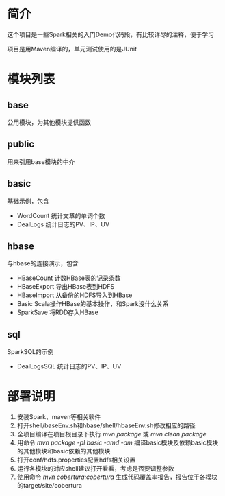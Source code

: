# 简介
这个项目是一些Spark相关的入门Demo代码段，有比较详尽的注释，便于学习

项目是用Maven编译的，单元测试使用的是JUnit

# 模块列表
## base
公用模块，为其他模块提供函数

## public
用来引用base模块的中介

## basic
基础示例，包含
- WordCount 统计文章的单词个数
- DealLogs 统计日志的PV、IP、UV

## hbase
与hbase的连接演示，包含
- HBaseCount 计数HBase表的记录条数
- HBaseExport 导出HBase表到HDFS
- HBaseImport 从备份的HDFS导入到HBase
- Basic Scala操作HBase的基本操作，和Spark没什么关系
- SparkSave 将RDD存入HBase

## sql
SparkSQL的示例
- DealLogsSQL 统计日志的PV、IP、UV


# 部署说明
1. 安装Spark、maven等相关软件
2. 打开shell/baseEnv.sh和hbase/shell/hbaseEnv.sh修改相应的路径
3. 全项目编译在项目根目录下执行 *mvn package* 或 *mvn clean package*
4. 用命令 *mvn package -pl basic -amd -am* 编译basic模块及依赖basic模块的其他模块和basic依赖的其他模块
5. 打开conf/hdfs.properties配置hdfs相关设置
6. 运行各模块的对应shell建议打开看看，考虑是否要调整参数
7. 使用命令 *mvn cobertura:cobertura* 生成代码覆盖率报告，报告位于各模块的target/site/cobertura
